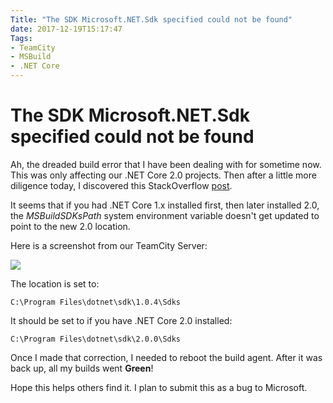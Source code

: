 ```yaml
---
Title: "The SDK Microsoft.NET.Sdk specified could not be found"
date: 2017-12-19T15:17:47
Tags: 
- TeamCity
- MSBuild
- .NET Core
---
```

# The SDK Microsoft.NET.Sdk specified could not be found

Ah, the dreaded build error that I have been dealing with for sometime now. This was only affecting our .NET Core 2.0 projects. Then after a little more diligence today, I discovered this StackOverflow [post](https://stackoverflow.com/questions/46257393/msbuild-throws-error-the-sdk-microsoft-net-sdk-specified-could-not-be-found).

It seems that if you had .NET Core 1.x installed first, then later installed 2.0, the *MSBuildSDKsPath* system environment variable doesn't get updated to point to the new 2.0 location.  

Here is a screenshot from our TeamCity Server:

![](/images/other-posts/sdkpath.png)

The location is set to:

```
C:\Program Files\dotnet\sdk\1.0.4\Sdks
```

It should be set to if you have .NET Core 2.0 installed:

```
C:\Program Files\dotnet\sdk\2.0.0\Sdks
```

Once I made that correction, I needed to reboot the build agent. After it was back up, all my builds went **Green**!

Hope this helps others find it. I plan to submit this as a bug to Microsoft.
